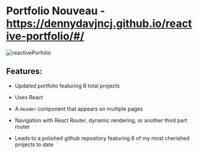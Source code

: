 # Portfolio Nouveau - https://dennydavjncj.github.io/reactive-portfolio/#/

![reactivePorfolio](https://user-images.githubusercontent.com/62162419/107902145-93d1e400-6f13-11eb-9fd9-598762e50cff.PNG)

## Features:

* Updated portfolio featuring 6 total projects

* Uses React

* A `Header` component that appears on multiple pages 

* Navigation with React Router, dynamic rendering, or another third part router

* Leads to a polished github repository featuring 6 of my most cherished projects to date
